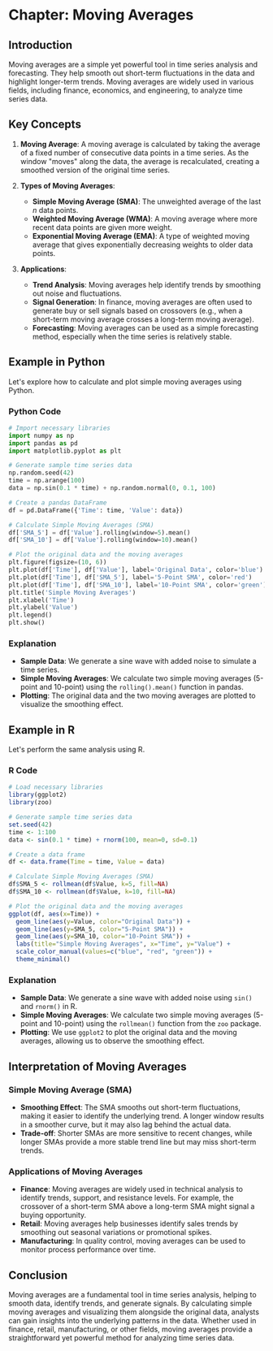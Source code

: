 # Chapter: Moving Averages

## Introduction

Moving averages are a simple yet powerful tool in time series analysis and forecasting. They help smooth out short-term fluctuations in the data and highlight longer-term trends. Moving averages are widely used in various fields, including finance, economics, and engineering, to analyze time series data.

## Key Concepts

1. **Moving Average**: A moving average is calculated by taking the average of a fixed number of consecutive data points in a time series. As the window "moves" along the data, the average is recalculated, creating a smoothed version of the original time series.
  
2. **Types of Moving Averages**:
   - **Simple Moving Average (SMA)**: The unweighted average of the last $n$ data points.
   - **Weighted Moving Average (WMA)**: A moving average where more recent data points are given more weight.
   - **Exponential Moving Average (EMA)**: A type of weighted moving average that gives exponentially decreasing weights to older data points.

3. **Applications**:
   - **Trend Analysis**: Moving averages help identify trends by smoothing out noise and fluctuations.
   - **Signal Generation**: In finance, moving averages are often used to generate buy or sell signals based on crossovers (e.g., when a short-term moving average crosses a long-term moving average).
   - **Forecasting**: Moving averages can be used as a simple forecasting method, especially when the time series is relatively stable.

## Example in Python

Let's explore how to calculate and plot simple moving averages using Python.

### Python Code

```python
# Import necessary libraries
import numpy as np
import pandas as pd
import matplotlib.pyplot as plt

# Generate sample time series data
np.random.seed(42)
time = np.arange(100)
data = np.sin(0.1 * time) + np.random.normal(0, 0.1, 100)

# Create a pandas DataFrame
df = pd.DataFrame({'Time': time, 'Value': data})

# Calculate Simple Moving Averages (SMA)
df['SMA_5'] = df['Value'].rolling(window=5).mean()
df['SMA_10'] = df['Value'].rolling(window=10).mean()

# Plot the original data and the moving averages
plt.figure(figsize=(10, 6))
plt.plot(df['Time'], df['Value'], label='Original Data', color='blue')
plt.plot(df['Time'], df['SMA_5'], label='5-Point SMA', color='red')
plt.plot(df['Time'], df['SMA_10'], label='10-Point SMA', color='green')
plt.title('Simple Moving Averages')
plt.xlabel('Time')
plt.ylabel('Value')
plt.legend()
plt.show()
```

### Explanation

- **Sample Data**: We generate a sine wave with added noise to simulate a time series.
- **Simple Moving Averages**: We calculate two simple moving averages (5-point and 10-point) using the `rolling().mean()` function in pandas.
- **Plotting**: The original data and the two moving averages are plotted to visualize the smoothing effect.

## Example in R

Let's perform the same analysis using R.

### R Code

```r
# Load necessary libraries
library(ggplot2)
library(zoo)

# Generate sample time series data
set.seed(42)
time <- 1:100
data <- sin(0.1 * time) + rnorm(100, mean=0, sd=0.1)

# Create a data frame
df <- data.frame(Time = time, Value = data)

# Calculate Simple Moving Averages (SMA)
df$SMA_5 <- rollmean(df$Value, k=5, fill=NA)
df$SMA_10 <- rollmean(df$Value, k=10, fill=NA)

# Plot the original data and the moving averages
ggplot(df, aes(x=Time)) +
  geom_line(aes(y=Value, color="Original Data")) +
  geom_line(aes(y=SMA_5, color="5-Point SMA")) +
  geom_line(aes(y=SMA_10, color="10-Point SMA")) +
  labs(title="Simple Moving Averages", x="Time", y="Value") +
  scale_color_manual(values=c("blue", "red", "green")) +
  theme_minimal()
```

### Explanation

- **Sample Data**: We generate a sine wave with added noise using `sin()` and `rnorm()` in R.
- **Simple Moving Averages**: We calculate two simple moving averages (5-point and 10-point) using the `rollmean()` function from the `zoo` package.
- **Plotting**: We use `ggplot2` to plot the original data and the moving averages, allowing us to observe the smoothing effect.

## Interpretation of Moving Averages

### Simple Moving Average (SMA)

- **Smoothing Effect**: The SMA smooths out short-term fluctuations, making it easier to identify the underlying trend. A longer window results in a smoother curve, but it may also lag behind the actual data.
- **Trade-off**: Shorter SMAs are more sensitive to recent changes, while longer SMAs provide a more stable trend line but may miss short-term trends.

### Applications of Moving Averages

- **Finance**: Moving averages are widely used in technical analysis to identify trends, support, and resistance levels. For example, the crossover of a short-term SMA above a long-term SMA might signal a buying opportunity.
- **Retail**: Moving averages help businesses identify sales trends by smoothing out seasonal variations or promotional spikes.
- **Manufacturing**: In quality control, moving averages can be used to monitor process performance over time.

## Conclusion

Moving averages are a fundamental tool in time series analysis, helping to smooth data, identify trends, and generate signals. By calculating simple moving averages and visualizing them alongside the original data, analysts can gain insights into the underlying patterns in the data. Whether used in finance, retail, manufacturing, or other fields, moving averages provide a straightforward yet powerful method for analyzing time series data.
